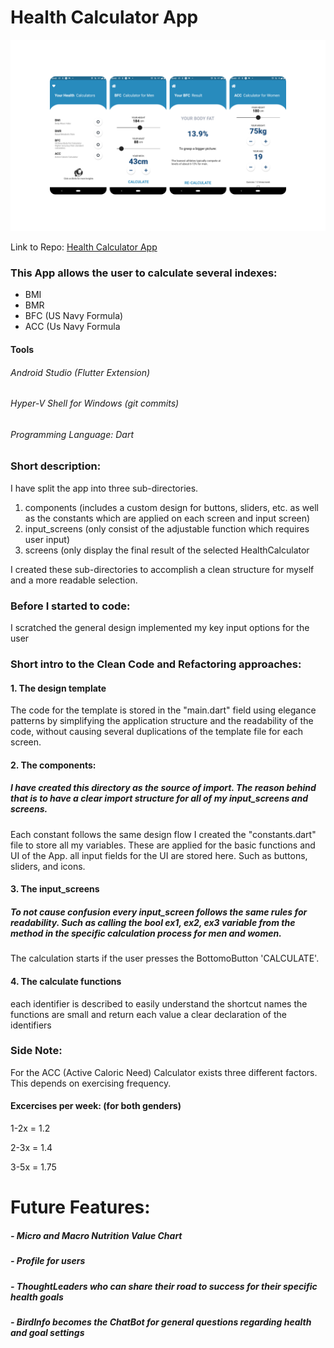 
# Health Calculator App
![](images/appSlides.png)

Link to Repo: [Health Calculator App](https://github.com/martinstraussberger/health-calculator-app)
### This App allows the user to calculate several indexes:
- BMI
- BMR
- BFC (US Navy Formula)
- ACC (Us Navy Formula

#### Tools
###### Android Studio (Flutter Extension)
###### Hyper-V Shell for Windows (git commits)
###### Programming Language: Dart

### Short description:
I have split the app into three sub-directories.
  1. components (includes a custom design for buttons, sliders, etc. as well as the constants which are applied on each screen and input screen)
  2. input_screens (only consist of the adjustable function which requires user input)
  3. screens (only display the final result of the selected HealthCalculator
  
I created these sub-directories to accomplish a clean structure for myself and a more readable selection.


### Before I started to code:
I scratched the general design
implemented my key input options for the user
### Short intro to the Clean Code and Refactoring approaches:
#### 1. The design template
The code for the template is stored in the "main.dart" field using elegance patterns by simplifying the application structure and the readability of the code, without causing several duplications of the template file for each screen.

#### 2. The components:
##### I have created this directory as the source of import. The reason behind that is to have a clear import structure for all of my input_screens and screens.
Each constant follows the same design flow 
I created the "constants.dart" file to store all my variables. These are applied for the basic functions and UI of the App.
all input fields for the UI are stored here. Such as buttons, sliders, and icons. 

#### 3. The input_screens
##### To not cause confusion every input_screen follows the same rules for readability. Such as calling the bool ex1, ex2, ex3 variable from the method in the specific calculation process for men and women.
The calculation starts if the user presses the BottomoButton 'CALCULATE'. 

#### 4. The calculate functions
each identifier is described to easily understand the shortcut names
the functions are small and return each value
a clear declaration of the identifiers

### Side Note:
For the ACC (Active Caloric Need) Calculator exists three different factors. This depends on exercising frequency.
#### Excercises per week: (for both genders)
1-2x = 1.2

2-3x = 1.4

3-5x = 1.75


# Future Features:
##### - Micro and Macro Nutrition Value Chart
##### - Profile for users
##### - ThoughtLeaders who can share their road to success for their specific health goals
##### - BirdInfo becomes the ChatBot for general questions regarding health and goal settings
